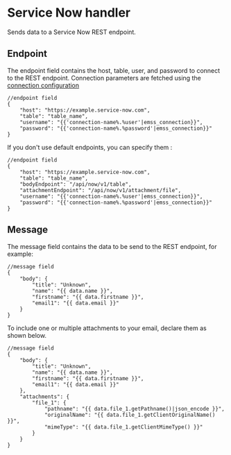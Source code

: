 # Service Now handler

Sends data to a Service Now REST endpoint. 

## Endpoint

The endpoint field contains the host, table, user, and password to connect to the REST endpoint. 
Connection parameters are fetched using the [connection configuration](../index.md#connections)
```twig 
//endpoint field
{
    "host": "https://example.service-now.com",
    "table": "table_name",
    "username": "{{'connection-name%.%user'|emss_connection}}",
    "password": "{{'connection-name%.%password'|emss_connection}}"
}
```

If you don't use default endpoints, you can specify them :
```twig 
//endpoint field
{
    "host": "https://example.service-now.com",
    "table": "table_name",
    "bodyEndpoint": "/api/now/v1/table",
    "attachmentEndpoint": "/api/now/v1/attachment/file",
    "username": "{{'connection-name%.%user'|emss_connection}}",
    "password": "{{'connection-name%.%password'|emss_connection}}"
}
```

## Message

The message field contains the data to be send to the REST endpoint, for example:
```twig 
//message field
{
    "body": {
        "title": "Unknown",
        "name": "{{ data.name }}",
        "firstname": "{{ data.firstname }}",
        "email1": "{{ data.email }}"
    }
}
```

To include one or multiple attachments to your email, declare them as shown below.
```twig 
//message field
{
    "body": {
        "title": "Unknown",
        "name": "{{ data.name }}",
        "firstname": "{{ data.firstname }}",
        "email1": "{{ data.email }}"
    },
    "attachments": {
        "file_1": {
            "pathname": "{{ data.file_1.getPathname()|json_encode }}",
            "originalName": "{{ data.file_1.getClientOriginalName() }}",
            "mimeType": "{{ data.file_1.getClientMimeType() }}"
        }
    }
}
```